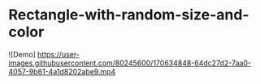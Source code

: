 # Rectangle-with-random-size-and-color

![Demo] https://user-images.githubusercontent.com/80245600/170634848-64dc27d2-7aa0-4057-9b61-4a1d8202abe9.mp4
